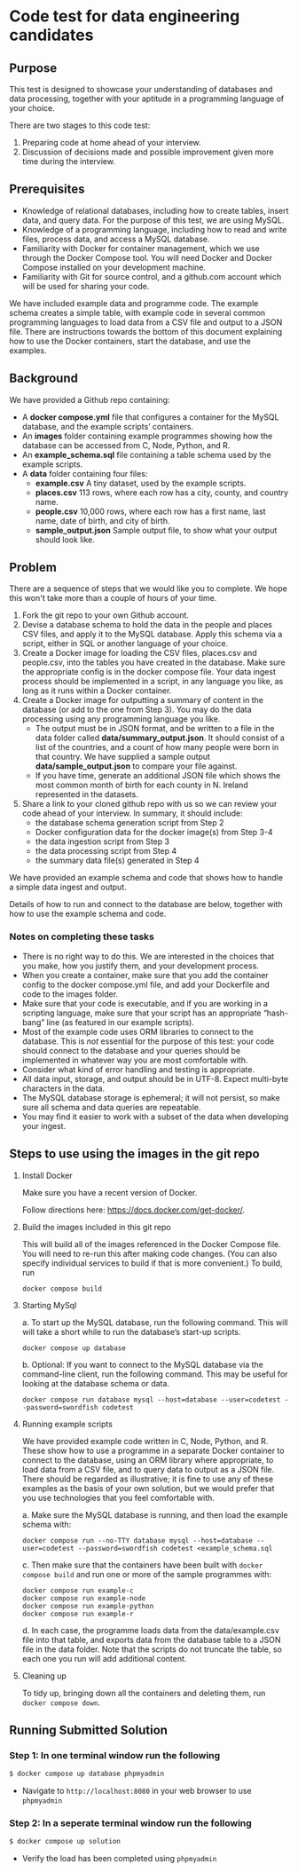 # Code test for data engineering candidates

## Purpose

This test is designed to showcase your understanding of databases and data processing, together with your aptitude in a programming language of your choice.

There are two stages to this code test:

1. Preparing code at home ahead of your interview.
2. Discussion of decisions made and possible improvement given more time during the interview.

## Prerequisites

- Knowledge of relational databases, including how to create tables, insert data, and query data. For the purpose of this test, we are using MySQL.
- Knowledge of a programming language, including how to read and write files, process data, and access a MySQL database.
- Familiarity with Docker for container management, which we use through the Docker Compose tool. You will need Docker and Docker Compose installed on your development machine.
- Familiarity with Git for source control, and a github.com account which will be used for sharing your code.

We have included example data and programme code. The example schema creates a simple table, with example code in several common programming languages to load data from a CSV file and output to a JSON file. There are instructions towards the bottom of this document explaining how to use the Docker containers, start the database, and use the examples.

## Background

We have provided a Github repo containing:

- A **docker compose.yml** file that configures a container for the MySQL database, and the example scripts’ containers.
- An **images** folder containing example programmes showing how the database can be accessed from C, Node, Python, and R.
- An **example_schema.sql** file containing a table schema used by the example scripts.
- A **data** folder containing four files:
  - **example.csv** A tiny dataset, used by the example scripts.
  - **places.csv** 113 rows, where each row has a city, county, and country name.
  - **people.csv** 10,000 rows, where each row has a first name, last name, date of birth, and city of birth.
  - **sample_output.json** Sample output file, to show what your output should look like.

## Problem

There are a sequence of steps that we would like you to complete. We hope this won't take more than a couple of hours of your time.

1. Fork the git repo to your own Github account.
2. Devise a database schema to hold the data in the people and places CSV files, and apply it to the MySQL database. Apply this schema via a script, either in SQL or another language of your choice.
3. Create a Docker image for loading the CSV files, places.csv and people.csv, into the tables you have created in the database. Make sure the appropriate config is in the docker compose file. Your data ingest process should be implemented in a script, in any language you like, as long as it runs within a Docker container.
4. Create a Docker image for outputting a summary of content in the database (or add to the one from Step 3). You may do the data processing using any programming language you like. 
    - The output must be in JSON format, and be written to a file in the data folder called **data/summary_output.json**. It should consist of a list of the countries, and a count of how many people were born in that country. We have supplied a sample output **data/sample_output.json** to compare your file against.
    - If you have time, generate an additional JSON file which shows the most common month of birth for each county in N. Ireland represented in the datasets.
5. Share a link to your cloned github repo with us so we can review your code ahead of your interview. In summary, it should include: 
     - the database schema generation script from Step 2
     - Docker configuration data for the docker image(s) from Step 3-4
     - the data ingestion script from Step 3
     - the data processing script from Step 4
     - the summary data file(s) generated in Step 4

We have provided an example schema and code that shows how to handle a simple data ingest and output.

Details of how to run and connect to the database are below, together with how to use the example schema and code.

### Notes on completing these tasks

- There is no right way to do this. We are interested in the choices that you make, how you justify them, and your development process.
- When you create a container, make sure that you add the container config to the docker compose.yml file, and add your Dockerfile and code to the images folder.
- Make sure that your code is executable, and if you are working in a scripting language, make sure that your script has an appropriate “hash-bang” line (as featured in our example scripts).
- Most of the example code uses ORM libraries to connect to the database. This is _not_ essential for the purpose of this test: your code should connect to the database and your queries should be implemented in whatever way you are most comfortable with.
- Consider what kind of error handling and testing is appropriate.
- All data input, storage, and output should be in UTF-8. Expect multi-byte characters in the data.
- The MySQL database storage is ephemeral; it will not persist, so make sure all schema and data queries are repeatable.
- You may find it easier to work with a subset of the data when developing your ingest.

## Steps to use using the images in the git repo

1. Install Docker

    Make sure you have a recent version of Docker. 

    Follow directions here: https://docs.docker.com/get-docker/.
2. Build the images included in this git repo
    
    This will build all of the images referenced in the Docker Compose file. You will need to re-run this after making code changes. (You can also specify individual services to build if that is more convenient.) To build, run 
    ```
    docker compose build
    ```

3. Starting MySql

    a. To start up the MySQL database, run the following command. This will will take a short while to run the database’s start-up scripts.
    ```
    docker compose up database
    ```

    b. Optional: If you want to connect to the MySQL database via the command-line client, run the following command. This may be useful for looking at the database schema or data.
    ```
    docker compose run database mysql --host=database --user=codetest --password=swordfish codetest
    ```

4. Running example scripts
    
    We have provided example code written in C, Node, Python, and R. These show how to use a programme in a separate Docker container to connect to the database, using an ORM library where appropriate, to load data from a CSV file, and to query data to output as a JSON file. There should be regarded as illustrative; it is fine to use any of these examples as the basis of your own solution, but we would prefer that you use technologies that you feel comfortable with.

    a. Make sure the MySQL database is running, and then load the example schema with:
    ```
    docker compose run --no-TTY database mysql --host=database --user=codetest --password=swordfish codetest <example_schema.sql
    ```

    c. Then make sure that the containers have been built with `docker compose build` and run one or more of the sample programmes with:
    ```
    docker compose run example-c
    docker compose run example-node
    docker compose run example-python
    docker compose run example-r
    ```
    d. In each case, the programme loads data from the data/example.csv file into that table, and exports data from the database table to a JSON file in the data folder. Note that the scripts do not truncate the table, so each one you run will add additional content.
5. Cleaning up

    To tidy up, bringing down all the containers and deleting them, run `docker compose down`.


## Running Submitted Solution
### Step 1: In one terminal window run the following
```bash
$ docker compose up database phpmyadmin
```
* Navigate to `http://localhost:8080` in your web browser to use `phpmyadmin`
### Step 2: In a seperate terminal window run the following
```bash
$ docker compose up solution
```
* Verify the load has been completed using `phpmyadmin`